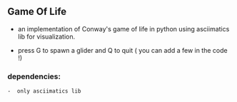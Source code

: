 ## Game Of Life
 - an implementation of Conway's game of life in python using asciimatics lib for visualization.

 - press G to spawn a glider and Q to quit ( you can add a few in the code !)

### dependencies:
    -  only asciimatics lib 
